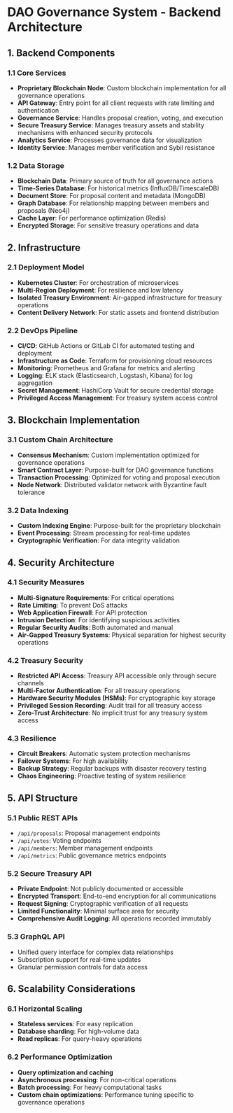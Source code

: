 # DAO Governance System - Backend Architecture

## 1. Backend Components

### 1.1 Core Services
- **Proprietary Blockchain Node**: Custom blockchain implementation for all governance operations
- **API Gateway**: Entry point for all client requests with rate limiting and authentication
- **Governance Service**: Handles proposal creation, voting, and execution
- **Secure Treasury Service**: Manages treasury assets and stability mechanisms with enhanced security protocols
- **Analytics Service**: Processes governance data for visualization
- **Identity Service**: Manages member verification and Sybil resistance

### 1.2 Data Storage
- **Blockchain Data**: Primary source of truth for all governance actions
- **Time-Series Database**: For historical metrics (InfluxDB/TimescaleDB)
- **Document Store**: For proposal content and metadata (MongoDB)
- **Graph Database**: For relationship mapping between members and proposals (Neo4j)
- **Cache Layer**: For performance optimization (Redis)
- **Encrypted Storage**: For sensitive treasury operations and data

## 2. Infrastructure

### 2.1 Deployment Model
- **Kubernetes Cluster**: For orchestration of microservices
- **Multi-Region Deployment**: For resilience and low latency
- **Isolated Treasury Environment**: Air-gapped infrastructure for treasury operations
- **Content Delivery Network**: For static assets and frontend distribution

### 2.2 DevOps Pipeline
- **CI/CD**: GitHub Actions or GitLab CI for automated testing and deployment
- **Infrastructure as Code**: Terraform for provisioning cloud resources
- **Monitoring**: Prometheus and Grafana for metrics and alerting
- **Logging**: ELK stack (Elasticsearch, Logstash, Kibana) for log aggregation
- **Secret Management**: HashiCorp Vault for secure credential storage
- **Privileged Access Management**: For treasury system access control

## 3. Blockchain Implementation

### 3.1 Custom Chain Architecture
- **Consensus Mechanism**: Custom implementation optimized for governance operations
- **Smart Contract Layer**: Purpose-built for DAO governance functions
- **Transaction Processing**: Optimized for voting and proposal execution
- **Node Network**: Distributed validator network with Byzantine fault tolerance

### 3.2 Data Indexing
- **Custom Indexing Engine**: Purpose-built for the proprietary blockchain
- **Event Processing**: Stream processing for real-time updates
- **Cryptographic Verification**: For data integrity validation

## 4. Security Architecture

### 4.1 Security Measures
- **Multi-Signature Requirements**: For critical operations
- **Rate Limiting**: To prevent DoS attacks
- **Web Application Firewall**: For API protection
- **Intrusion Detection**: For identifying suspicious activities
- **Regular Security Audits**: Both automated and manual
- **Air-Gapped Treasury Systems**: Physical separation for highest security operations

### 4.2 Treasury Security
- **Restricted API Access**: Treasury API accessible only through secure channels
- **Multi-Factor Authentication**: For all treasury operations
- **Hardware Security Modules (HSMs)**: For cryptographic key storage
- **Privileged Session Recording**: Audit trail for all treasury access
- **Zero-Trust Architecture**: No implicit trust for any treasury system access

### 4.3 Resilience
- **Circuit Breakers**: Automatic system protection mechanisms
- **Failover Systems**: For high availability
- **Backup Strategy**: Regular backups with disaster recovery testing
- **Chaos Engineering**: Proactive testing of system resilience

## 5. API Structure

### 5.1 Public REST APIs
- `/api/proposals`: Proposal management endpoints
- `/api/votes`: Voting endpoints
- `/api/members`: Member management endpoints
- `/api/metrics`: Public governance metrics endpoints

### 5.2 Secure Treasury API
- **Private Endpoint**: Not publicly documented or accessible
- **Encrypted Transport**: End-to-end encryption for all communications
- **Request Signing**: Cryptographic verification of all requests
- **Limited Functionality**: Minimal surface area for security
- **Comprehensive Audit Logging**: All operations recorded immutably

### 5.3 GraphQL API
- Unified query interface for complex data relationships
- Subscription support for real-time updates
- Granular permission controls for data access

## 6. Scalability Considerations

### 6.1 Horizontal Scaling
- **Stateless services**: For easy replication
- **Database sharding**: For high-volume data
- **Read replicas**: For query-heavy operations

### 6.2 Performance Optimization
- **Query optimization and caching**
- **Asynchronous processing**: For non-critical operations
- **Batch processing**: For heavy computational tasks
- **Custom chain optimizations**: Performance tuning specific to governance operations